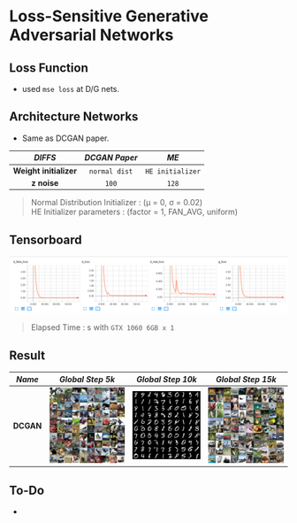 # Loss-Sensitive Generative Adversarial Networks

## Loss Function

* used ``mse loss`` at D/G nets.

## Architecture Networks

* Same as DCGAN paper.

*DIFFS* | *DCGAN Paper* | *ME*  |
 :---:  |     :---:      | :---: |
 **Weight initializer** | ``normal dist`` | ``HE initializer`` |
 **z noise** | ``100`` | ``128`` |

> Normal Distribution Initializer : (µ = 0, σ = 0.02) <br/>
> HE Initializer parameters       : (factor = 1, FAN_AVG, uniform)

## Tensorboard

![result](./lsgan_tb.png)

> Elapsed Time : s with ``GTX 1060 6GB x 1``

## Result

*Name* | *Global Step 5k* | *Global Step 10k* | *Global Step 15k*
:---: | :---: | :---: | :---:
**DCGAN**      | ![img](./gen_img/train_00050000.png) | ![img](./gen_img/train_00100000.png) | ![img](./gen_img/train_00150000.png)

## To-Do
* 